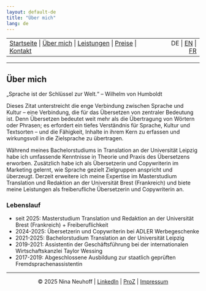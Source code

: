 ```yaml
---
layout: default-de
title: "Über mich"
lang: de
---
```


<table width="100%">
<tr>
<td align="left">
<a href="index.html">Startseite</a> |
<a href="about.html">Über mich</a> |
<a href="services.html">Leistungen</a> |
<a href="pricing.html">Preise</a> |
<a href="contact.html">Kontakt</a>
</td>
<td align="right">
DE | <a href="../en/index.html">EN</a> | <a href="../fr/index.html">FR</a>
</td>
</tr>
</table>
<hr>

## Über mich

„Sprache ist der Schlüssel zur Welt.“ – Wilhelm von Humboldt

Dieses Zitat unterstreicht die enge Verbindung zwischen Sprache und Kultur – eine Verbindung, die für das Übersetzen von zentraler Bedeutung ist. Denn Übersetzen bedeutet weit mehr als die Übertragung von Wörtern oder Phrasen; es erfordert ein tiefes Verständnis für Sprache, Kultur und Textsorten – und die Fähigkeit, Inhalte in ihrem Kern zu erfassen und wirkungsvoll in die Zielsprache zu übertragen.

Während meines Bachelorstudiums in Translation an der Universität Leipzig habe ich umfassende Kenntnisse in Theorie und Praxis des Übersetzens erworben. Zusätzlich habe ich als Übersetzerin und Copywriterin im Marketing gelernt, wie Sprache gezielt Zielgruppen anspricht und überzeugt. Derzeit erweitere ich meine Expertise im Masterstudium Translation und Redaktion an der Universität Brest (Frankreich) und biete meine Leistungen als freiberufliche Übersetzerin und Copywriterin an.

### Lebenslauf
- seit 2025: Masterstudium Translation und Redaktion an der Universität Brest (Frankreich) + Freiberuflichkeit
- 2024-2025: Übersetzerin und Copywriterin bei ADLER Werbegeschenke
- 2021-2025: Bachelorstudium Translation an der Universität Leipzig
- 2019-2021: Assistentin der Geschäftsführung bei der internationalen Wirtschaftskanzlei Taylor Wessing
- 2017-2019: Abgeschlossene Ausbildung zur staatlich geprüften Fremdsprachenassistentin



<!-- Footer -->
<hr>
<p align="center">
&copy; 2025 Nina Neuhoff | <a href="http://www.linkedin.com/in/nina-neuhoff-32b162283">LinkedIn</a> | <a href="https://www.proz.com/translator/4180778">ProZ</a> | <a href="impressum.html">Impressum</a>
</p>
